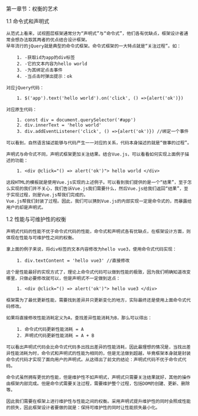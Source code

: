 第一章节：权衡的艺术

1.1 命令式和声明式

    从范式上看来，试视图层框架通常分为“声明式”与“命令式”，他们各有优缺点，框架设计者通常会想办法取其两者的优点结合设计框架。
    早年流行的jQuery就是典型的命令式框架。命令式框架的一大特点就是“关注过程”。如：

        1. -获取id为app的div标签
        2. -它的文本内容为hello world
        3. -为其绑定点击事件
        4. -当点击时弹出提示：ok
    
    对应jQuery代码：

        1. $('app').text('hello world').on('click', () =>{alert('ok')})
   
    对应原生代码：

        1. const div = document.querySelector('#app')
        2. div.innerText = 'hello world'
        3. div.addEventListener('click', () =>{alert('ok')}) //绑定一个事件
    
    可以看到，自然语言描述能够与代码产生一一对应的关系，代码本身描述的就是“做事的过程”。

    声明式与命令式不同，声明式框架更加关注结果。结合Vue.js，可以看看如何实现上面例子描述的功能：

        1. <div @click="() => alert('ok')"> hello world </div>

    这段HTML的模板就是使用Vue.js实现的上述例子。可以看到我们提供的是一个“结果”，至于怎么实现的我们并不关心，我们告诉Vue.js我们需要什么，然后Vue.js给我们返回“结果”，至于实现过程，则是Vue.js帮我们完成的。
    Vue.js帮我们封装了过程。因此，我们可以猜到Vue.js的内部实现一定是命令式的，而暴露给用户的却是声明式。

1.2 性能与可维护性的权衡

    声明式代码的性能不优于命令式代码的性能，命令式和声明式各有优缺点，在框架设计方面，则体现在性能与可维护性之间的权衡。

    拿上面的例子来说，将div标签的文本内容修改为hello vue3，使用命令式代码实现：

        1. div.textContent = 'hello vue3' //直接修改
    
    这个是性能最好的实现方式了，理论上命令式代码可以做到性能的极致，因为我们明确知道改变哪里，只做必要修改就可以，但是声明式不一定做到这点：

        1. <div @click="() => alert('ok')"> hello vue3 </div>
    
    框架需为了最优更新性能，需要找到差异并只更新变化的地方，实际最终还是使用上面命令式代码修改。

    如果将直接修改性能消耗定义为A，查找差异性能消耗为B，那么可以得出：

        1. 命令式代码更新性能消耗 = A
        2. 声明式代码更新性能消耗 = A + B
    
    可以看出声明式代码会比命令式代码多出找出差异的性能消耗，因此最理想的情况是，当找出差异性能消耗为时，命令式和声明式的性能为相同的，但是无法做到超越，毕竟框架本身就是封装命令式代码才实现了面向用户的声明式。从这得出了前文的结论：声明式代码不优于命令式代码。

    命令式虽然拥有更优的性能，但是维护性不如声明式，声明式只需要关注结果就好，其他的操作由框架内部完成。但是命令式需要关注过程，需要维护整个过程，包括DOM的创建、更新、删除等。

    因此我们需要在框架上进行维护性与性能之间的权衡。采用声明式提升维护性的同时会照成性能的损失，因此框架设计者要做的就是：保持可维护性的同时让性能损失最小化。